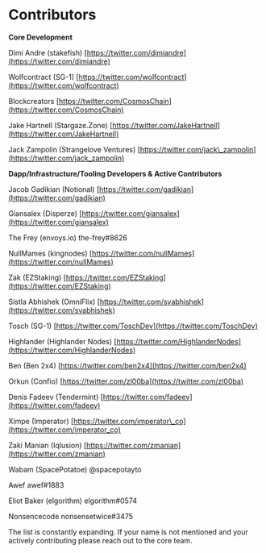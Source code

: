 # Contributors

**Core Development**

Dimi Andre \(stakefish\) [https://twitter.com/dimiandre](https://twitter.com/dimiandre)

Wolfcontract \(SG-1\) [https://twitter.com/wolfcontract](https://twitter.com/wolfcontract)

Blockcreators [https://twitter.com/CosmosChain](https://twitter.com/CosmosChain)

Jake Hartnell \(Stargaze.Zone\) [https://twitter.com/JakeHartnell](https://twitter.com/JakeHartnell)

Jack Zampolin \(Strangelove Ventures\) [https://twitter.com/jack\_zampolin](https://twitter.com/jack_zampolin)



**Dapp/Infrastructure/Tooling Developers & Active Contributors**

Jacob Gadikian \(Notional\) [https://twitter.com/gadikian](https://twitter.com/gadikian)

Giansalex \(Disperze\) [https://twitter.com/giansalex](https://twitter.com/giansalex)

The Frey \(envoys.io\) the-frey\#8626

NullMames \(kingnodes\) [https://twitter.com/nullMames](https://twitter.com/nullMames)

Zak \(EZStaking\) [https://twitter.com/EZStaking](https://twitter.com/EZStaking)

Sistla Abhishek \(OmniFlix\) [https://twitter.com/svabhishek](https://twitter.com/svabhishek)

Tosch \(SG-1\) [https://twitter.com/ToschDev](https://twitter.com/ToschDev)

Highlander \(Highlander Nodes\) [https://twitter.com/HighlanderNodes](https://twitter.com/HighlanderNodes)

Ben  \(Ben 2x4\) [https://twitter.com/ben2x4](https://twitter.com/ben2x4)

Orkun \(Confio\) [https://twitter.com/zl00ba](https://twitter.com/zl00ba)

Denis Fadeev \(Tendermint\) [https://twitter.com/fadeev](https://twitter.com/fadeev)

Ximpe \(Imperator\) [https://twitter.com/imperator\_co](https://twitter.com/imperator_co)

Zaki Manian \(Iqlusion\) [https://twitter.com/zmanian](https://twitter.com/zmanian)

Wabam \(SpacePotatoe\) @spacepotayto

Awef awef\#1883

Eliot Baker \(elgorithm\) elgorithm\#0574

Nonsencecode nonsensetwice\#3475



The list is constantly expanding. If your name is not mentioned and your actively contributing please reach out to the core team.













